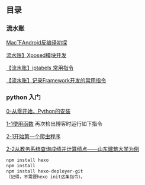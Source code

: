 ## 目录

### 流水账
[Mac下Android反编译初探](https://github.com/Flywith24/Flywith24.github.io/blob/hexo/source/_posts/Mac%E4%B8%8BAndroid%E5%8F%8D%E7%BC%96%E8%AF%91%E5%88%9D%E6%8E%A2.md)

[流水账】Xposed模块开发](https://github.com/Flywith24/Flywith24.github.io/blob/hexo/source/_posts/%E3%80%90%E6%B5%81%E6%B0%B4%E8%B4%A6%E3%80%91Xposed%E6%A8%A1%E5%9D%97%E5%BC%80%E5%8F%91.md)

[【流水账】iptabels 常用指令](https://github.com/Flywith24/Flywith24.github.io/blob/hexo/source/_posts/%E3%80%90%E6%B5%81%E6%B0%B4%E8%B4%A6%E3%80%91iptabels%20%E5%B8%B8%E7%94%A8%E6%8C%87%E4%BB%A4.md)

[【流水账】记录Framework开发的常用指令](https://github.com/Flywith24/Flywith24.github.io/blob/hexo/source/_posts/%E3%80%90%E6%B5%81%E6%B0%B4%E8%B4%A6%E3%80%91%E8%AE%B0%E5%BD%95Framework%E5%BC%80%E5%8F%91%E7%9A%84%E5%B8%B8%E7%94%A8%E6%8C%87%E4%BB%A4.md)

### python 入门

[0-从零开始，Python的安装](https://github.com/Flywith24/Flywith24.github.io/blob/hexo/source/_posts/0-%E4%BB%8E%E9%9B%B6%E5%BC%80%E5%A7%8B%EF%BC%8CPython%E7%9A%84%E5%AE%89%E8%A3%85.md)

[1-1使用函数](https://github.com/Flywith24/Flywith24.github.io/blob/hexo/source/_posts/1-1%E4%BD%BF%E7%94%A8%E5%87%BD%E6%95%B0.md)
再次检出博客时运行如下指令

[2-1开始第一个爬虫程序](https://github.com/Flywith24/Flywith24.github.io/blob/hexo/source/_posts/2-1%E5%BC%80%E5%A7%8B%E7%AC%AC%E4%B8%80%E4%B8%AA%E7%88%AC%E8%99%AB%E7%A8%8B%E5%BA%8F.md)

[2-2从教务系统查询成绩并计算绩点——山东建筑大学为例](https://github.com/Flywith24/Flywith24.github.io/blob/hexo/source/_posts/2-2%E4%BB%8E%E6%95%99%E5%8A%A1%E7%B3%BB%E7%BB%9F%E6%9F%A5%E8%AF%A2%E6%88%90%E7%BB%A9%E5%B9%B6%E8%AE%A1%E7%AE%97%E7%BB%A9%E7%82%B9%E2%80%94%E2%80%94%E5%B1%B1%E4%B8%9C%E5%BB%BA%E7%AD%91%E5%A4%A7%E5%AD%A6%E4%B8%BA%E4%BE%8B.md)

```js
npm install hexo
npm install
npm install hexo-deployer-git
（记得，不需要hexo init这条指令）。
```


